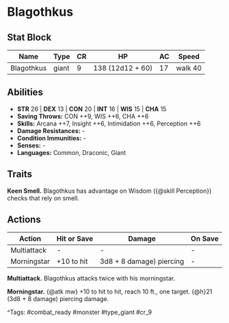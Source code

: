 # Blagothkus

## Stat Block

| Name | Type | CR | HP | AC | Speed |
|------|------|----|----|----|-------|
| Blagothkus | giant | 9 | 138 (12d12 + 60) | 17 | walk 40 |

## Abilities

- **STR** 26 | **DEX** 13 | **CON** 20 | **INT** 16 | **WIS** 15 | **CHA** 15
- **Saving Throws:** CON ++9, WIS ++6, CHA ++6  
- **Skills:** Arcana ++7, Insight ++6, Intimidation ++6, Perception ++6  
- **Damage Resistances:** -  
- **Condition Immunities:** -  
- **Senses:** -  
- **Languages:** Common, Draconic, Giant

## Traits

**Keen Smell.** Blagothkus has advantage on Wisdom ({@skill Perception}) checks that rely on smell.


## Actions

| Action | Hit or Save | Damage | On Save |
|--------|--------------|--------|----------|
| Multiattack | - | - | - |
| Morningstar | +10 to hit | 3d8 + 8 damage) piercing | - |

**Multiattack.** Blagothkus attacks twice with his morningstar.

**Morningstar.** {@atk mw} +10 to hit to hit, reach 10 ft., one target. {@h}21 (3d8 + 8 damage) piercing damage.


^Tags: #combat_ready #monster #type_giant #cr_9